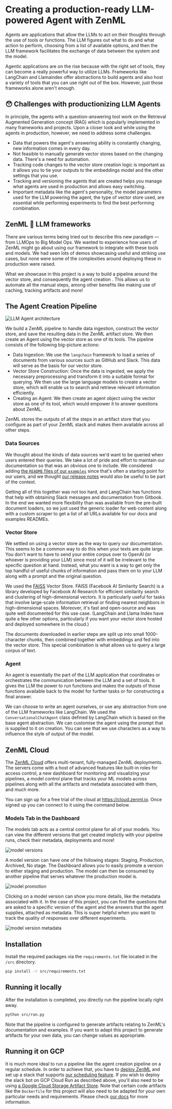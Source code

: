 # Creating a production-ready LLM-powered Agent with ZenML

Agents are applications that allow the LLMs to act on their thoughts through the use of tools or functions. The LLM figures out what to do and what action to perform, choosing from a list of available options, and then the LLM framework facilitates the exchange of data between the system and the model.

Agentic applications are on the rise because with the right set of tools, they can become a really powerful way to utilize LLMs. Frameworks like LangChain and Llamaindex offer abstractions to build agents and also host a variety of tools that you can use right out of the box. However, just those frameworks alone aren't enough.

## 😯 Challenges with productionizing LLM Agents

In principle, the agents with a question-answering tool work on the Retrieval Augmented Generation concept (RAG) which is popularly implemented in many frameworks and projects.
Upon a closer look and while using the agents in production, however, we need to address some challenges.

- Data that powers the agent's answering ability is constantly changing, new information comes in every day.
- Not feasible to manually generate vector stores based on the changing data. There's a need for automation.
- Tracking code changes to the vector store creation logic is important as it allows you to tie your outputs to the embeddings model and the other settings that you use.
- Tracking and versioning the agents that are created helps you manage what agents are used in production and allows easy switching.
- Important metadata like the agent's personality, the model parameters used for the LLM powering the agent, the type of vector store used, are essential while performing experiments to find the best performing combination.


## ZenML 🤝 LLM frameworks

There are various terms being tried out to describe this new paradigm — from LLMOps to Big Model Ops. We wanted to experience how users of ZenML might go about using our framework to integrate with these tools and models. We had seen lots of demos showcasing useful and striking use cases, but none were some of the complexities around deploying these in production were raised.

What we showcase in this project is a way to build a pipeline around the vector store, and consequently the agent creation . This allows us to automate all the manual steps, among other benefits like making use of caching, tracking artifacts and more!

## The Agent Creation Pipeline

![LLM Agent architecture](./assets/llm-agent/image.jpg)

We build a ZenML pipeline to handle data ingestion, construct the vector store, and save the resulting data in the ZenML artifact store. We then create an Agent using the vector store as one of its tools. The pipeline consists of the following big-picture actions:

- Data Ingestion: We use the `langchain` framework to load a series of documents from various sources such as GitHub and Slack. This data will serve as the basis for our vector store.
- Vector Store Construction: Once the data is ingested, we apply the necessary preprocessing and transform it into a suitable format for querying. We then use the large language models to create a vector store, which will enable us to search and retrieve relevant information efficiently.
- Creating an Agent: We then create an agent object using the vector store as one of its tool, which would empower it to answer questions about ZenML.

ZenML stores the outputs of all the steps in an artifact store that you configure as part of your ZenML stack and makes them available across all other steps.


### Data Sources

We thought about the kinds of data sources we'd want to be queried when users entered their queries. We take a lot of pride and effort to maintain our documentation so that was an obvious one to include. We considered adding [the `README` files of our `examples`](https://github.com/zenml-io/zenml/tree/main/examples) since that's often a starting point for our users, and we thought [our release notes](https://github.com/zenml-io/zenml/blob/main/RELEASE_NOTES.md) would also be useful to be part of the context.

Getting all of this together was not too hard, and LangChain has functions that help with obtaining Slack messages and documentation from Gitbook. In the end we wanted more flexibility than was available from the pre-built document loaders, so we just used the generic loader for web content along with a custom scraper to get a list of all URLs available for our docs and examples READMEs.

### Vector Store

We settled on using a vector store as the way to query our documentation. This seems to be a common way to do this when your texts are quite large. You don't want to have to send your entire corpus over to OpenAI (or whoever is providing your LLM) since most of it will be irrelevant to the specific question at hand. Instead, what you want is a way to get only the top handful of useful chunks of information and pass them on to your LLM along with a prompt and the original question.

We used the [FAISS](https://faiss.ai) Vector Store. FAISS (Facebook AI Similarity Search) is a library developed by Facebook AI Research for efficient similarity search and clustering of high-dimensional vectors. It is particularly useful for tasks that involve large-scale information retrieval or finding nearest neighbors in high-dimensional spaces. Moreover, it's fast and open-source and was quite well documented for this use case. (LangChain and Llama Index have quite a few other options, particularly if you want your vector store hosted and deployed somewhere in the cloud.)

The documents downloaded in earlier steps are split up into small 1000-character chunks, then combined together with embeddings and fed into the vector store. This special combination is what allows us to query a large corpus of text.

### Agent

An agent is essentially the part of the LLM application that coordinates or orchestrates the communication between the LLM and a set of tools. It gives the LLM the power to run functions and makes the outputs of those functions available back to the model for further tasks or for constructing a final answer.

We can choose to write an agent ourselves, or use any abstraction from one of the LLM frameworks like LangChain. We used the `ConversationalChatAgent` class defined by LangChain which is based on the base agent abstraction. We can customise the agent using the prompt that is supplied to it on creation. You can see that we use characters as a way to influence the style of output of the model.

## ZenML Cloud

The [ZenML Cloud](https://www.zenml.io/cloud) offers multi-tenant, fully-managed ZenML deployments. The servers come with a host of advanced features like built-in roles for access control, a new dashboard for monitoring and visualizing your pipelines, a model control plane that tracks your ML models across pipelines along with all the artifacts and metadata associated with them, and much more.

You can sign up for a free trial of the cloud at https://cloud.zenml.io. Once signed up you can connect to it using the command below.

### Models Tab in the Dashboard

The models tab acts as a central control plane for all of your models. You can view the different versions that get created implictly with your pipeline runs, check their metadata, deployments and more!

![model versions](./assets/llm-agent/model_versions.png)

A model version can have one of the following stages: Staging, Production, Archived, No stage. The Dashboard allows you to easily promote a version to either staging and production. The model can then be consumed by another pipeline that serves whatever the production model is.

![model promotion](./assets/llm-agent/model_promotion.png)

Clicking on a model version can show you more details, like the metadata associated with it. In the case of this project, you can find the questions that are asked to a specific version of the agent and the answers that the agent supplies, attached as metadata. This is super helpful when you want to track the quality of responses over different experiments.

![model version metadata](./assets/llm-agent/model_version_metadata.png)


## Installation

Install the required packages via the `requirements.txt` file located in the
`/src` directory.

```bash
pip install -r src/requirements.txt
```

## Running it locally

After the installation is completed, you directly run the pipeline locally
right away.

```bash
python src/run.py
```

Note that the pipeline is configured to generate artifacts relating to ZenML's
documentation and examples. If you want to adapt this project to generate
artifacts for your own data, you can change values as appropriate.

## Running it on GCP

It is much more ideal to run a pipeline like the agent creation pipeline on a regular schedule. In order to achieve that, 
you have to [deploy ZenML](https://docs.zenml.io/user-guide/starter-guide/switch-to-production) 
and set up a stack that supports 
[our scheduling
feature](https://docs.zenml.io/user-guide/advanced-guide/pipelining-features/schedule-pipeline-runs). If you
wish to deploy the slack bot on GCP Cloud Run as described above, you'll also
need to be using [a Google Cloud Storage Artifact
Store](https://docs.zenml.io/stacks-and-components/component-guide/artifact-stores/gcp). Note that
certain code artifacts like the `Dockerfile` for this project will also need to
be adapted for your own particular needs and requirements. Please check [our docs](https://docs.zenml.io/user-guide/starter-guide/follow-best-practices) 
for more information.

